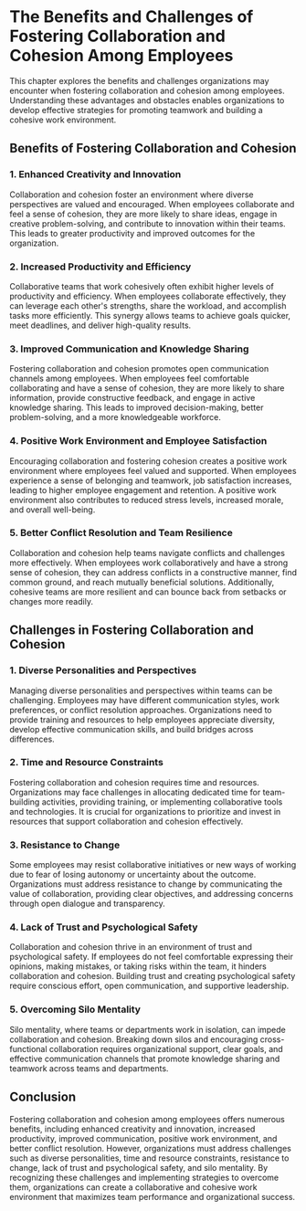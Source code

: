 The Benefits and Challenges of Fostering Collaboration and Cohesion Among Employees
============================================================================================

This chapter explores the benefits and challenges organizations may encounter when fostering collaboration and cohesion among employees. Understanding these advantages and obstacles enables organizations to develop effective strategies for promoting teamwork and building a cohesive work environment.

Benefits of Fostering Collaboration and Cohesion
------------------------------------------------

### 1\. Enhanced Creativity and Innovation

Collaboration and cohesion foster an environment where diverse perspectives are valued and encouraged. When employees collaborate and feel a sense of cohesion, they are more likely to share ideas, engage in creative problem-solving, and contribute to innovation within their teams. This leads to greater productivity and improved outcomes for the organization.

### 2\. Increased Productivity and Efficiency

Collaborative teams that work cohesively often exhibit higher levels of productivity and efficiency. When employees collaborate effectively, they can leverage each other's strengths, share the workload, and accomplish tasks more efficiently. This synergy allows teams to achieve goals quicker, meet deadlines, and deliver high-quality results.

### 3\. Improved Communication and Knowledge Sharing

Fostering collaboration and cohesion promotes open communication channels among employees. When employees feel comfortable collaborating and have a sense of cohesion, they are more likely to share information, provide constructive feedback, and engage in active knowledge sharing. This leads to improved decision-making, better problem-solving, and a more knowledgeable workforce.

### 4\. Positive Work Environment and Employee Satisfaction

Encouraging collaboration and fostering cohesion creates a positive work environment where employees feel valued and supported. When employees experience a sense of belonging and teamwork, job satisfaction increases, leading to higher employee engagement and retention. A positive work environment also contributes to reduced stress levels, increased morale, and overall well-being.

### 5\. Better Conflict Resolution and Team Resilience

Collaboration and cohesion help teams navigate conflicts and challenges more effectively. When employees work collaboratively and have a strong sense of cohesion, they can address conflicts in a constructive manner, find common ground, and reach mutually beneficial solutions. Additionally, cohesive teams are more resilient and can bounce back from setbacks or changes more readily.

Challenges in Fostering Collaboration and Cohesion
--------------------------------------------------

### 1\. Diverse Personalities and Perspectives

Managing diverse personalities and perspectives within teams can be challenging. Employees may have different communication styles, work preferences, or conflict resolution approaches. Organizations need to provide training and resources to help employees appreciate diversity, develop effective communication skills, and build bridges across differences.

### 2\. Time and Resource Constraints

Fostering collaboration and cohesion requires time and resources. Organizations may face challenges in allocating dedicated time for team-building activities, providing training, or implementing collaborative tools and technologies. It is crucial for organizations to prioritize and invest in resources that support collaboration and cohesion effectively.

### 3\. Resistance to Change

Some employees may resist collaborative initiatives or new ways of working due to fear of losing autonomy or uncertainty about the outcome. Organizations must address resistance to change by communicating the value of collaboration, providing clear objectives, and addressing concerns through open dialogue and transparency.

### 4\. Lack of Trust and Psychological Safety

Collaboration and cohesion thrive in an environment of trust and psychological safety. If employees do not feel comfortable expressing their opinions, making mistakes, or taking risks within the team, it hinders collaboration and cohesion. Building trust and creating psychological safety require conscious effort, open communication, and supportive leadership.

### 5\. Overcoming Silo Mentality

Silo mentality, where teams or departments work in isolation, can impede collaboration and cohesion. Breaking down silos and encouraging cross-functional collaboration requires organizational support, clear goals, and effective communication channels that promote knowledge sharing and teamwork across teams and departments.

Conclusion
----------

Fostering collaboration and cohesion among employees offers numerous benefits, including enhanced creativity and innovation, increased productivity, improved communication, positive work environment, and better conflict resolution. However, organizations must address challenges such as diverse personalities, time and resource constraints, resistance to change, lack of trust and psychological safety, and silo mentality. By recognizing these challenges and implementing strategies to overcome them, organizations can create a collaborative and cohesive work environment that maximizes team performance and organizational success.
